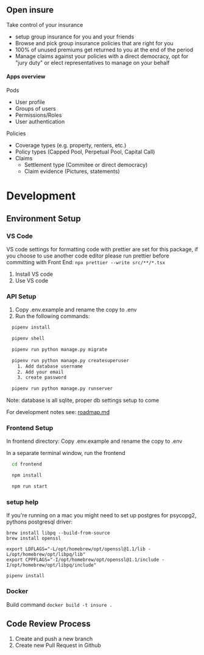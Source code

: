 ## Open insure

Take control of your insurance

-   setup group insurance for you and your friends
-   Browse and pick group insurance policies that are right for you
-   100% of unused premiums get returned to you at the end of the period
-   Manage claims against your policies with a direct democracy, opt for "jury duty" or elect representatives to manage on your behalf

#### Apps overview

Pods

-   User profile
-   Groups of users
-   Permissions/Roles
-   User authentication

Policies

-   Coverage types (e.g. property, renters, etc.)
-   Policy types (Capped Pool, Perpetual Pool, Capital Call)
-   Claims
    -   Settlement type (Commitee or direct democracy)
    -   Claim evidence (Pictures, statements)

# Development

## Environment Setup

### VS Code

VS code settings for formatting code with prettier are set for this package, if you choose to use another code editor please run prettier before committing with
Front End: `npx prettier --write src/**/*.tsx`

1. Install VS code
2. Use VS code

### API Setup

1. Copy .env.example and rename the copy to .env
2. Run the following commands:

```bash
  pipenv install

  pipenv shell

  pipenv run python manage.py migrate

  pipenv run python manage.py createsuperuser
    1. Add database username
    2. Add your email
    3. create password

  pipenv run python manage.py runserver
```

Note: database is all sqlite, proper db settings setup to come

For development notes see: [roadmap.md](./roadmap.md)

### Frontend Setup

In frontend directory: Copy .env.example and rename the copy to .env

In a separate terminal window, run the frontend

```bash
  cd frontend

  npm install

  npm run start
```

### setup help

If you're running on a mac you might need to set up postgres for psycopg2, pythons postgresql driver:

```
brew install libpq --build-from-source
brew install openssl

export LDFLAGS="-L/opt/homebrew/opt/openssl@1.1/lib -L/opt/homebrew/opt/libpq/lib"
export CPPFLAGS="-I/opt/homebrew/opt/openssl@1.1/include -I/opt/homebrew/opt/libpq/include"

pipenv install
```

### Docker

Build command `docker build -t insure .`

## Code Review Process

1. Create and push a new branch
2. Create new Pull Request in Github
